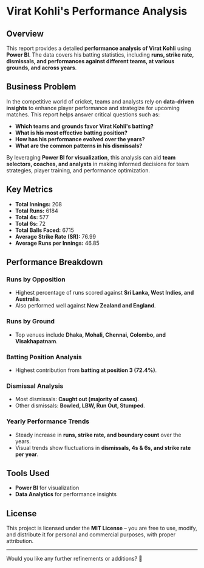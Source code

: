 # Virat Kohli's Performance Analysis  

## Overview  
This report provides a detailed **performance analysis of Virat Kohli** using **Power BI**. The data covers his batting statistics, including **runs, strike rate, dismissals, and performances against different teams, at various grounds, and across years**.  

## Business Problem  
In the competitive world of cricket, teams and analysts rely on **data-driven insights** to enhance player performance and strategize for upcoming matches. This report helps answer critical questions such as:  

- **Which teams and grounds favor Virat Kohli's batting?**  
- **What is his most effective batting position?**  
- **How has his performance evolved over the years?**  
- **What are the common patterns in his dismissals?**  

By leveraging **Power BI for visualization**, this analysis can aid **team selectors, coaches, and analysts** in making informed decisions for team strategies, player training, and performance optimization.  

## Key Metrics  
- **Total Innings:** 208  
- **Total Runs:** 6184  
- **Total 4s:** 577  
- **Total 6s:** 72  
- **Total Balls Faced:** 6715  
- **Average Strike Rate (SR):** 76.99  
- **Average Runs per Innings:** 46.85  

## Performance Breakdown  

### Runs by Opposition  
- Highest percentage of runs scored against **Sri Lanka, West Indies, and Australia**.  
- Also performed well against **New Zealand and England**.  

### Runs by Ground  
- Top venues include **Dhaka, Mohali, Chennai, Colombo, and Visakhapatnam**.  

### Batting Position Analysis  
- Highest contribution from **batting at position 3 (72.4%)**.  

### Dismissal Analysis  
- Most dismissals: **Caught out (majority of cases)**.  
- Other dismissals: **Bowled, LBW, Run Out, Stumped**.  

### Yearly Performance Trends  
- Steady increase in **runs, strike rate, and boundary count** over the years.  
- Visual trends show fluctuations in **dismissals, 4s & 6s, and strike rate per year**.  

## Tools Used  
- **Power BI** for visualization  
- **Data Analytics** for performance insights  

## License  
This project is licensed under the **MIT License** – you are free to use, modify, and distribute it for personal and commercial purposes, with proper attribution.  

---

Would you like any further refinements or additions? 🚀
